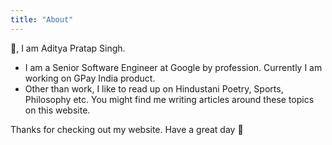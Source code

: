 ```yaml
---
title: "About"
---
```


👋, I am Aditya Pratap Singh.

- I am a Senior Software Engineer at Google by profession. Currently I am working on GPay India product.
- Other than work, I like to read up on Hindustani Poetry, Sports, Philosophy etc. You might find me writing articles around these topics on this website.

Thanks for checking out my website. Have a great day 🤗